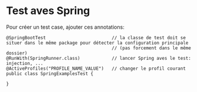 # Test aves Spring

Pour créer un test case, ajouter ces annotations:

    @SpringBootTest                         // la classe de test doit se situer dans le même package pour détecter la configuration principale 
                                            // (pas forcement dans le même dossier)
    @RunWith(SpringRunner.class)            // lancer Spring aves le test: injection, ...
    @ActiveProfiles("PROFILE_NAME_VALUE")   // changer le profil courant
    public class SpringExamplesTest {
    
    }
    
    